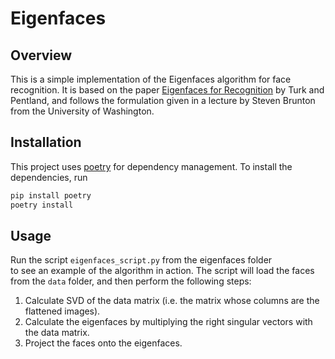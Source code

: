 # Eigenfaces

## Overview

This is a simple implementation of the Eigenfaces algorithm for face recognition. 
It is based on the paper [Eigenfaces for Recognition](http://www.face-rec.org/algorithms/pca/jcn.pdf) by Turk and 
Pentland, and follows the formulation given in a lecture by Steven Brunton from the University of Washington.

## Installation

This project uses [poetry](https://python-poetry.org/) for dependency management. To install the dependencies, run

```bash
pip install poetry
poetry install
```

## Usage

Run the script `eigenfaces_script.py` from the eigenfaces folder  
to see an example of the algorithm in action. The script will load the
faces from the `data` folder, and then perform the following steps:

1. Calculate SVD of the data matrix (i.e. the matrix whose columns are the flattened images).
2. Calculate the eigenfaces by multiplying the right singular vectors with the data matrix.
3. Project the faces onto the eigenfaces.

